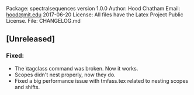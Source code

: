 Package: spectralsequences version 1.0.0
Author: Hood Chatham
Email: hood@mit.edu
2017-06-20
License: All files have the Latex Project Public License.
File: CHANGELOG.md


## [Unreleased] 
### Fixed: 
- The \tagclass command was broken. Now it works.
- Scopes didn't nest properly, now they do.
- Fixed a big performance issue with tmfass.tex related to nesting scopes and shifts. 

